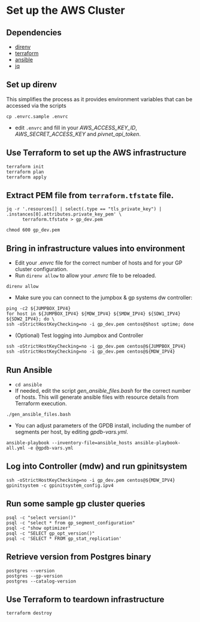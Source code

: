 # Set up the AWS Cluster

## Dependencies
- [direnv](https://direnv.net/)
- [terraform](https://www.terraform.io/)
- [ansible](https://www.ansible.com/)
- [jq](https://stedolan.github.io/jq/)
## Set up direnv
This simplifies the process as it provides environment variables that can be accessed via the scripts 
```
cp .envrc.sample .envrc
```

- edit `.envrc` and fill in your _AWS_ACCESS_KEY_ID_, _AWS_SECRET_ACCESS_KEY_ and _pivnet_api_token_.

## Use Terraform to set up the AWS infrastructure
```
terraform init
terraform plan
terraform apply
```

## Extract PEM file from `terraform.tfstate` file.
```
jq -r '.resources[] | select(.type == "tls_private_key") | .instances[0].attributes.private_key_pem' \
      terraform.tfstate > gp_dev.pem

chmod 600 gp_dev.pem
```

## Bring in infrastructure values into environment
- Edit your _.envrc_ file for the correct number of hosts and for your GP cluster configuration.
- Run `direnv allow` to allow your _.envrc_ file to be reloaded.
```
direnv allow
```

- Make sure you can connect to the jumpbox & gp systems dw controller:
```
ping -c2 ${JUMPBOX_IPV4}
for host in ${JUMPBOX_IPV4} ${MDW_IPV4} ${SMDW_IPV4} ${SDW1_IPV4} ${SDW2_IPV4}; do \
ssh -oStrictHostKeyChecking=no -i gp_dev.pem centos@$host uptime; done
```

- (Optional) Test logging into Jumpbox and Controller
```
ssh -oStrictHostKeyChecking=no -i gp_dev.pem centos@${JUMPBOX_IPV4}
ssh -oStrictHostKeyChecking=no -i gp_dev.pem centos@${MDW_IPV4}
```

## Run Ansible
- `cd ansible`
- If needed, edit the script _gen_ansible_files.bash_ for the correct number of hosts. This will generate ansible files with resource details from Terraform execution.
```
./gen_ansible_files.bash
```
- You can adjust parameters of the GPDB install, including the number of segments per host, by editing
 _gpdb-vars.yml_.
```
ansible-playbook --inventory-file=ansible_hosts ansible-playbook-all.yml -e @gpdb-vars.yml
```

## Log into Controller (mdw) and run gpinitsystem
```
ssh -oStrictHostKeyChecking=no -i gp_dev.pem centos@${MDW_IPV4}
gpinitsystem -c gpinitsystem_config.ipv4
```

## Run some sample gp cluster queries
```
psql -c "select version()"
psql -c "select * from gp_segment_configuration"
psql -c "show optimizer"
psql -c "SELECT gp_opt_version()"
psql -c 'SELECT * FROM gp_stat_replication'
```

## Retrieve version from Postgres binary
```
postgres --version
postgres --gp-version
postgres --catalog-version
```

## Use Terraform to teardown infrastructure
```
terraform destroy
```
